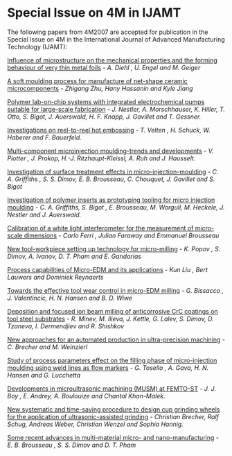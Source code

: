 # Special Issue on 4M in IJAMT

The following papers from 4M2007 are accepted for publication in the Special Issue on 4M in the International Journal of Advanced Manufacturing Technology (IJAMT):
<!--break-->
[Influence of microstructure on the mechanical properties and the forming behaviour of very thin metal foils](http://www.springerlink.com/content/52447t8pj6136678/?p=3ada2479fc7d48068e9655b2fb9014a9&pi=1) - *A. Diehl , U. Engel and M. Geiger*  
  
[A soft moulding process for manufacture of net-shape ceramic microcomponents](http://www.springerlink.com/content/b61p7507815u6q87/?p=5947577479c2416590237ba86de301be&pi=0) - *Zhigang Zhu, Hany Hassanin and Kyle Jiang*  
  
[Polymer lab-on-chip systems with integrated electrochemical pumps suitable for large-scale fabrication](http://www.springerlink.com/content/04531gn820r25513/?p=0bc19c73f1e94a65baef64b633aa0c9c&pi=2) - *J. Nestler, A. Morschhauser, K. Hiller, T. Otto, S. Bigot, J. Auerswald, H. F. Knapp, J. Gavillet and T. Gessner.*  
  
[Investigations on reel-to-reel hot embossing](http://www.springerlink.com/content/j88214555pu0tt4k/?p=e6cc9948b11640c2a031ef79dc14b7ce&pi=0)  - *T. Velten , H. Schuck, W. Haberer and F. Bauerfeld.*  
  
[Multi-component microinjection moulding-trends and developments](http://www.springerlink.com/content/jx45h422t652328l/?p=b454af7a95ea4713ac75bb0c1c5b534e&pi=0) - *V. Piotter , J. Prokop, H.-J. Ritzhaupt-Kleissl, A. Ruh and J. Hausselt.*  
  
[Investigation of surface treatment effects in micro-injection-moulding](http://www.springerlink.com/content/k41545k16g486812/?p=60210a4023ad4ccf971f2ed870b02189&pi=1) - *C. A. Griffiths , S. S. Dimov, E. B. Brousseau, C. Chouquet, J. Gavillet and S. Bigot*  
  
[Investigation of polymer inserts as prototyping tooling for micro injection moulding](http://www.springerlink.com/content/2635t252871367p4/?p=3a7717bc76d94b3e8f53e552e70dbe15&pi=0) - *C. A. Griffiths, S. Bigot , E. Brousseau, M. Worgull, M. Heckele, J. Nestler and J. Auerswald.*  
  
[Calibration of a white light interferometer for the measurement of micro-scale dimensions](http://www.springerlink.com/content/w050h24k15585652/?p=468eb797c38a438b808ceeba1f259806&pi=0) - *Carlo Ferri , Julian Faraway and Emmanuel Brousseau*  
  
[New tool-workpiece setting up technology for micro-milling](http://www.springerlink.com/content/w264145570127326/?p=a90372aa74a64619adbd6718179ee2cd&pi=1) - *K. Popov , S. Dimov, A. Ivanov, D. T. Pham and E. Gandarias*  
  
[Process capabilities of Micro-EDM and its applications](http://www.springerlink.com/content/1twj423781r28753/?p=8ac112af775947329724cca9aa0d16bd&pi=5) - *Kun Liu , Bert Lauwers and Dominiek Reynaerts*  
  
[Towards the effective tool wear control in micro-EDM milling](http://www.springerlink.com/content/m1683x8326617672/?p=f997e404fc964731a73a481db2669d03&pi=2) - *G. Bissacco , J. Valentincic, H. N. Hansen and B. D. Wiwe*  
  
[Deposition and focused ion beam milling of anticorrosive CrC coatings on tool steel substrates](http://www.springerlink.com/content/vr1ur4q455v7023m/?p=85c8b6c5e92a4d389d7eb2a9f797f1bf&pi=0) - *R. Minev, M. Ilieva, J. Kettle, G. Lalev, S. Dimov, D. Tzaneva, I. Dermendjiev and R. Shishkov*

[New approaches for an automated production in ultra-precision machining](http://www.springerlink.com/content/e4n6581226357005/?p=c9f21b65859f4736850e9eded70198dc&pi=1) - *C. Brecher and M. Weinzierl*  
  
[Study of process parameters effect on the filling phase of micro-injection moulding using weld lines as flow markers](http://www.springerlink.com/content/6ul0571m1113t6l7/?p=b7949013668047ae89e8f4c5fe0c3d11&pi=1) - *G. Tosello , A. Gava, H. N. Hansen and G. Lucchetta*  
  
[Developments in microultrasonic machining (MUSM) at FEMTO-ST](http://www.springerlink.com/content/15883112m1717802/?p=76c0bd77d7534c98905f280f4204f1ff&pi=2) - *J. J. Boy , E. Andrey, A. Boulouize and Chantal Khan-Malek.*  
  
[New systematic and time-saving procedure to design cup grinding wheels for the application of ultrasonic-assisted grinding]( http://www.springerlink.com/content/u24704479225p554/?p=bbfdcf1cf14f4c7e9935e49902d7bf9c&pi=2) - *Christian Brecher, Ralf Schug, Andreas Weber, Christian Wenzel and Sophia Hannig.*  
  
[Some recent advances in multi-material micro- and nano-manufacturing](http://www.springerlink.com/content/hlh8746t78n21p88/?p=d4659ff359524bd388d22c037abb3359&pi=1) - *E. B. Brousseau , S. S. Dimov and D. T. Pham*